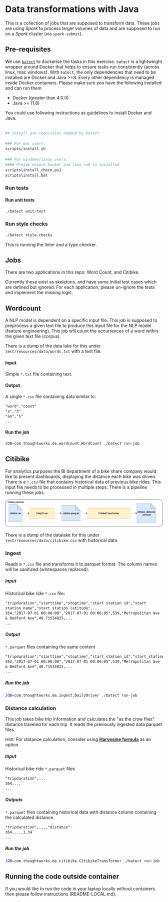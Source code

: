 # Data transformations with Java

This is a collection of jobs that are supposed to transform data.
These jobs are using _Spark_ to process larger volumes of data and are supposed to run on a _Spark_ cluster (via `spark-submit`).

## Pre-requisites

We use [`batect`](https://batect.dev/) to dockerise the tasks in this exercise.
`batect` is a lightweight wrapper around Docker that helps to ensure tasks run consistently (across linux, mac windows).
With `batect`, the only dependencies that need to be installed are Docker and Java >=8. Every other dependency is managed inside Docker containers.
Please make sure you have the following installed and can run them
* Docker (greater than 4.0.0)
* Java >= (1.8)

You could use following instructions as guidelines to install Docker and Java.

```bash

## Install pre-requisites needed by batect

### For mac users:
scripts/install.sh

### For windows/linux users:
#### Please ensure Docker and java >=8 is installed
scripts\install_choco.ps1
scripts\install.bat
```

### Run tests

#### Run unit tests
```bash
./batect unit-test
```

### Run style checks
```bash
./batect style-checks
```
This is running the linter and a type checker.


## Jobs
There are two applications in this repo: Word Count, and Citibike.

Currently these exist as skeletons, and have some initial test cases which are defined but ignored.
For each application, please un-ignore the tests and implement the missing logic.

## Wordcount
A NLP model is dependent on a specific input file. This job is supposed to preprocess a given text file to produce this
input file for the NLP model (feature engineering). This job will count the occurrences of a word within the given text
file (corpus).

There is a dump of the data lake for this under `test/resources/data/words.txt` with a text file.

#### Input
Simple `*.txt` file containing text.

#### Output
A single `*.csv` file containing data similar to:
```csv
"word","count"
"a","3"
"an","5"
...
```


#### Run the job

```bash
JOB=com.thoughtworks.de.wordcount.WordCount ./batect run-job
```

## Citibike
For analytics purposes the BI department of a bike share company would like to present dashboards, displaying the
distance each bike was driven. There is a `*.csv` file that contains historical data of previous bike rides. This input
file needs to be processed in multiple steps. There is a pipeline running these jobs.

![citibike pipeline](docs/citibike.png)

There is a dump of the datalake for this under `test/resources/data/citibike.csv` with historical data.

### Ingest
Reads a `*.csv` file and transforms it to parquet format. The column names will be sanitized (whitespaces replaced).

##### Input
Historical bike ride `*.csv` file:
```csv
"tripduration","starttime","stoptime","start station id","start station name","start station latitude",...
364,"2017-07-01 00:00:00","2017-07-01 00:06:05",539,"Metropolitan Ave & Bedford Ave",40.71534825,...
...
```

##### Output
`*.parquet` files containing the same content
```csv
"tripduration","starttime","stoptime","start_station_id","start_station_name","start_station_latitude",...
364,"2017-07-01 00:00:00","2017-07-01 00:06:05",539,"Metropolitan Ave & Bedford Ave",40.71534825,...
...
```

##### Run the job

```bash
JOB=com.thoughtworks.de.ingest.DailyDriver ./batect run-job
```

### Distance calculation
This job takes bike trip information and calculates the "as the crow flies" distance traveled for each trip.
It reads the previously ingested data parquet files.

Hint: For distance calculation, consider using [**Harvesine formula**](https://en.wikipedia.org/wiki/Haversine_formula) as an option.

##### Input
Historical bike ride `*.parquet` files
```csv
"tripduration",...
364,...
...
```

##### Outputs
`*.parquet` files containing historical data with distance column containing the calculated distance.
```csv
"tripduration",...,"distance"
364,...,1.34`
...
```


##### Run the job

```bash
JOB=com.thoughtworks.de.citibike.CitibikeTransformer ./batect run-job
```

## Running the code outside container

If you would like to run the code in your laptop locally without containers then please follow instructions (README-LOCAL.md).
